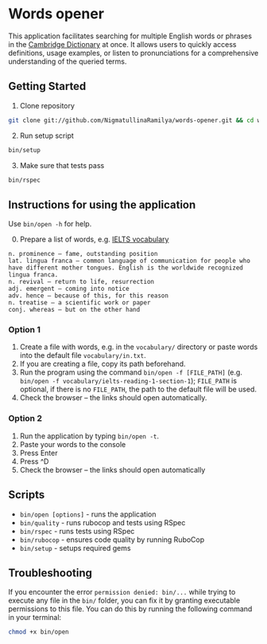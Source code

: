 # Words opener

This application facilitates searching for multiple English words or phrases in the [Cambridge Dictionary](https://dictionary.cambridge.org) at once. It allows users to quickly access definitions, usage examples, or listen to pronunciations for a comprehensive understanding of the queried terms.


## Getting Started
1. Clone repository

```bash
git clone git://github.com/NigmatullinaRamilya/words-opener.git && cd words-opener
```

2. Run setup script

```bash
bin/setup
```

3. Make sure that tests pass

```bash
bin/rspec
```

## Instructions for using the application
Use `bin/open -h` for help.

0. Prepare a list of words, e.g. [IELTS vocabulary](https://engexam.info/ielts-reading-practice-tests/ielts-reading-practice-test-1/5/#ielts-vocab-1)
```
n. prominence — fame, outstanding position
lat. lingua franca — common language of communication for people who have different mother tongues. English is the worldwide recognized lingua franca.
n. revival — return to life, resurrection
adj. emergent — coming into notice
adv. hence — because of this, for this reason
n. treatise — a scientific work or paper
conj. whereas — but on the other hand
```


### Option 1
1. Create a file with words, e.g. in the `vocabulary/` directory or paste words into the default file `vocabulary/in.txt`.
2. If you are creating a file, copy its path beforehand.
3. Run the program using the command `bin/open -f [FILE_PATH]` (e.g. `bin/open -f vocabulary/ielts-reading-1-section-1`); `FILE_PATH` is optional, if there is no `FILE_PATH`, the path to the default file will be used.
4. Check the browser – the links should open automatically.


### Option 2
1. Run the application by typing `bin/open -t`.
2. Paste your words to the console
3. Press Enter
4. Press ^D
5. Check the browser – the links should open automatically

## Scripts

* `bin/open [options]` - runs the application
* `bin/quality` - runs rubocop and tests using RSpec
* `bin/rspec` - runs tests using RSpec
* `bin/rubocop` - ensures code quality by running RuboCop
* `bin/setup` - setups required gems

## Troubleshooting

If you encounter the error `permission denied: bin/...` while trying to execute any file in the `bin/` folder, you can fix it by granting executable permissions to this file. You can do this by running the following command in your terminal:

```bash
chmod +x bin/open
```
